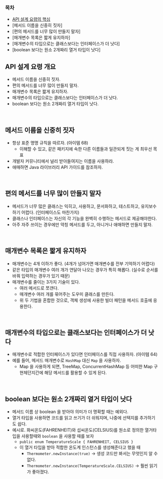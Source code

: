### 목차
- [API 설계 요령의 핵심](#api-설계-요령-개요)
- [메서드 이름을 신중히 짓자]
- [편의 메서드를 너무 많이 만들지 말자]
- [매개변수 목록은 짧게 유지하자]
- [매개변수의 타입으로는 클래스보다는 인터페이스가 더 낫다]
- [boolean 보다는 원소 2개짜리 열거 타입이 낫다]

## API 설계 요령 개요
- 메서드 이름을 신중히 짓자.
- 편의 메서드를 너무 많이 만들지 말자.
- 매개변수 목록은 짧게 유지하자.
- 매개변수의 타입으로는 클래스보다는 인터페이스가 더 낫다.
- boolean 보다는 원소 2개짜리 열거 타입이 낫다.

<br>

## 메서드 이름을 신중히 짓자
- 항상 표준 명명 규칙을 따르자. (아이템 68)
  - 이해할 수 있고, 같은 패키지에 속한 다른 이름들과 일관되게 짓는 게 최우선 목표
- 개발자 커뮤니티에서 널리 받아들여지는 이름을 사용하라.
- 애매하면 Java 라이브러리 API 가이드를 참조하자.

<br>

## 편의 메서드를 너무 많이 만들지 말자
- 메서드가 너무 많은 클래스는 익히고, 사용하고, 문서화하고, 테스트하고, 유지보수하기 어렵다. (인터페이스도 마찬가지)
- 클래스나 인터페이스는 자신의 각 기능을 완벽히 수행하는 메서드로 제공해야한다.
- 아주 자주 쓰이는 경우에만 약칭 메서드를 두고, 아니거나 애매하면 만들지 말자.

<br>

## 매개변수 목록은 짧게 유지하자
- 매개변수는 4개 이하가 좋다. (4개가 넘어가면 매개변수를 전부 기억하기 어렵다)
- 같은 타입의 매개변수 여러 개가 연달아 나오는 경우가 특히 해롭다. (실수로 순서를 바꿔 입력하는 경우가 있기 때문)
- 매개변수를 줄이는 3가지 기술이 있다.
  - 여러 메서드로 쪼갠다.
  - 매개변수 여러 개를 묶어주는 도우미 클래스를 만든다.
  - 위 두 기법을 혼합한 것으로, 객체 생성에 사용한 빌더 패턴을 메서드 호출에 응용한다.

<br>

## 매개변수의 타입으로는 클래스보다는 인터페이스가 더 낫다
- 매개변수로 적합한 인터페이스가 있다면 인터페이스를 직접 사용하자. (아이템 64)
- 예를 들어, 메서드 매개변수로 `HashMap` 대신 `Map` 을 사용하자.
    - Map 을 사용하게 되면, TreeMap, ConcurrentHashMap 등 어떠한 Map 구현체던지간에 해당 메서드를 활용할 수 있게 된다.

<br>

## boolean 보다는 원소 2개짜리 열거 타입이 낫다
- 메서드 이름 상 boolean 을 받아야 의미가 더 명확할 때는 예외다.
- 열거 타입을 사용하면 코드를 읽고 쓰기가 더 쉬워지며, 나중에 선택지를 추가하기도 쉽다.
- 예시로. 화씨온도(FAHRENHEIT)와 섭씨온도(CELSIUS)를 원소로 정의한 열거타입을 사용할때와 `boolean` 을 사용할 때를 보자
  - `public enum TemperatureScale { FAHRENHEIT, CELSIUS }`
  - 이 열거 타입을 받아 적합한 온도계 인스턴스를 생성해준다고 했을 때
    - `Thermometer.newInstance(true)` -> 생성 코드만 봐서는 무엇인지 알 수 없다.
    - `Thermometer.newInstance(TemperatureScale.CELSIUS)` -> 훨씬 읽기가 좋아졌다.